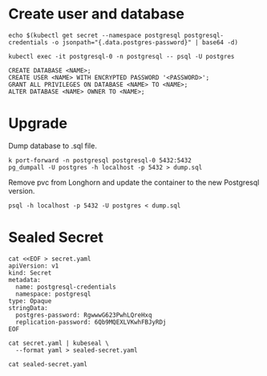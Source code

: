 # Create user and database
```
echo $(kubectl get secret --namespace postgresql postgresql-credentials -o jsonpath="{.data.postgres-password}" | base64 -d)

kubectl exec -it postgresql-0 -n postgresql -- psql -U postgres
```

```
CREATE DATABASE <NAME>;
CREATE USER <NAME> WITH ENCRYPTED PASSWORD '<PASSWORD>';
GRANT ALL PRIVILEGES ON DATABASE <NAME> TO <NAME>;
ALTER DATABASE <NAME> OWNER TO <NAME>;
```

# Upgrade
Dump database to .sql file.
```
k port-forward -n postgresql postgresql-0 5432:5432
pg_dumpall -U postgres -h localhost -p 5432 > dump.sql
```
Remove pvc from Longhorn and update the container to the new Postgresql version.
```
psql -h localhost -p 5432 -U postgres < dump.sql
```

# Sealed Secret
```
cat <<EOF > secret.yaml
apiVersion: v1
kind: Secret
metadata:
  name: postgresql-credentials
  namespace: postgresql
type: Opaque
stringData:
  postgres-password: RgwwwG623PwhLQreHxq
  replication-password: 6Qb9MQEXLVKwhFBJyRDj
EOF

cat secret.yaml | kubeseal \
  --format yaml > sealed-secret.yaml

cat sealed-secret.yaml
```
